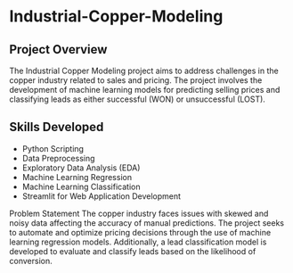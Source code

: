 # Industrial-Copper-Modeling

## Project Overview
The Industrial Copper Modeling project aims to address challenges in the copper industry related to sales and pricing. The project involves the development of machine learning models for predicting selling prices and classifying leads as either successful (WON) or unsuccessful (LOST).

## Skills Developed
- Python Scripting
- Data Preprocessing
- Exploratory Data Analysis (EDA)
- Machine Learning Regression
- Machine Learning Classification
- Streamlit for Web Application Development

Problem Statement
The copper industry faces issues with skewed and noisy data affecting the accuracy of manual predictions. The project seeks to automate and optimize pricing decisions through the use of machine learning regression models. Additionally, a lead classification model is developed to evaluate and classify leads based on the likelihood of conversion.





